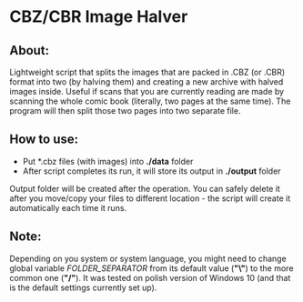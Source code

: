 # CBZ/CBR Image Halver

## About:

Lightweight script that splits the images that are packed in .CBZ (or .CBR) format into two (by halving them) and creating a new archive with halved images inside.
Useful if scans that you are currently reading are made by scanning the whole comic book (literally, two pages at the same time). The program will then split those two pages into two separate file.

## How to use:

- Put \*.cbz files (with images) into **./data** folder
- After script completes its run, it will store its output in **./output** folder

Output folder will be created after the operation.
You can safely delete it after you move/copy your files to different location - the script will create it automatically each time it runs.

## Note:

Depending on you system or system language, you might need to change global variable _FOLDER_SEPARATOR_ from its default value (**"\\"**) to the more common one (**"/"**).
It was tested on polish version of Windows 10 (and that is the default settings currently set up).

